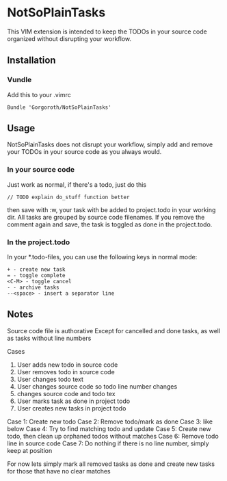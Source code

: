 # NotSoPlainTasks
This VIM extension is intended to keep the TODOs in your source code organized without disrupting your workflow.

## Installation
### Vundle
Add this to your .vimrc

    Bundle 'Gorgoroth/NotSoPlainTasks'

## Usage
NotSoPlainTasks does not disrupt your workflow, simply add and remove your TODOs in your source code as you always would.

### In your source code
Just work as normal, if there's a todo, just do this

    // TODO explain do_stuff function better

then save with :w, your task with be added to project.todo in your working dir. All tasks are grouped by source code filenames. If you remove the comment again and save, the task is toggled as done in the project.todo.

### In the project.todo
In your \*.todo-files, you can use the following keys in normal mode:

    + - create new task
    = - toggle complete
    <C-M> - toggle cancel
    - - archive tasks
    --<space> - insert a separator line

## Notes
Source code file is authorative
Except for cancelled and done tasks, as well as tasks without line numbers

Cases
  1. User adds new todo in source code
  2. User removes todo in source code
  3. User changes todo text
  4. User changes source code so todo line number changes
  5. changes source code and todo tex
  6. User marks task as done in project todo
  7. User creates new tasks in project todo

Case 1: Create new todo
Case 2: Remove todo/mark as done
Case 3: like below
Case 4: Try to find matching todo and update
Case 5: Create new todo, then clean up orphaned todos without matches
Case 6: Remove todo line in source code
Case 7: Do nothing if there is no line number, simply keep at position

For now lets simply mark all removed tasks as done
and create new tasks for those that have no clear matches

